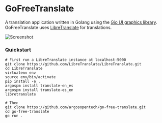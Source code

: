 # GoFreeTranslate
A translation application written in Golang using the [Gio UI graphics library](https://gioui.org/). GoFreeTranslate uses [LibreTranslate](https://libretranslate.com) for translations.

![Screenshot](https://community.libretranslate.com/uploads/default/original/2X/5/51c09026e28b3c603b64d4bf83ec121b216bd874.png)

### Quickstart

```
# First run a LibreTranslate instance at localhost:5000
git clone https://github.com/LibreTranslate/LibreTranslate.git
cd LibreTranslate
virtualenv env
source env/bin/activate
pip install -e .
argospm install translate-en_es
argospm install translate-es_en
libretranslate

# Then
git clone https://github.com/argosopentech/go-free-translate.git
cd go-free-translate
go run .
```
